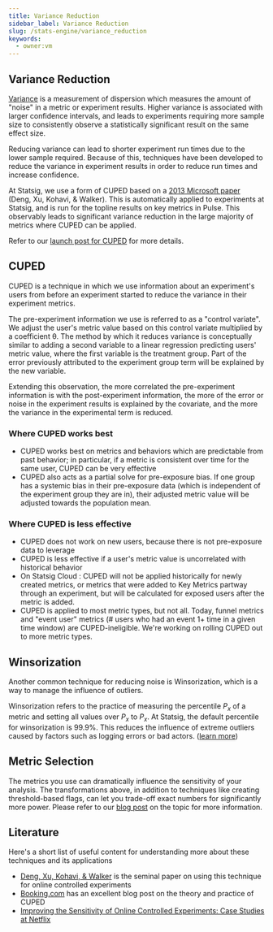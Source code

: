 ```yaml
---
title: Variance Reduction
sidebar_label: Variance Reduction
slug: /stats-engine/variance_reduction
keywords:
  - owner:vm
---
```


## Variance Reduction

[Variance](/stats-engine/variance) is a measurement of dispersion which measures the amount of "noise" in a metric or experiment results. Higher variance is associated with larger confidence intervals, and leads to experiments requiring more sample size to consistently observe a statistically significant result on the same effect size.

Reducing variance can lead to shorter experiment run times due to the lower sample required. Because of this, techniques have been developed to reduce the variance in experiment results in order to reduce run times and increase confidence.

At Statsig, we use a form of CUPED based on a [2013 Microsoft paper](https://www.exp-platform.com/Documents/2013-02-CUPED-ImprovingSensitivityOfControlledExperiments.pdf) (Deng, Xu, Kohavi, & Walker). This is automatically applied to experiments at Statsig, and is run for the topline results on key metrics in Pulse. This observably leads to significant variance reduction in the large majority of metrics where CUPED can be applied.

Refer to our [launch post for CUPED](https://blog.statsig.com/cuped-on-statsig-d57f23122d0e) for more details.

## CUPED

CUPED is a technique in which we use information about an experiment's users from before an experiment started to reduce the variance in their experiment metrics.

The pre-experiment information we use is referred to as a "control variate". We adjust the user's metric value based on this control variate multiplied by a coefficient θ. The method by which it reduces variance is conceptually similar to adding a second variable to a linear regression predicting users' metric value, where the first variable is the treatment group. Part of the error previously attributed to the experiment group term will be explained by the new variable.

Extending this observation, the more correlated the pre-experiment information is with the post-experiment information, the more of the error or noise in the experiment results is explained by the covariate, and the more the variance in the experimental term is reduced.

### Where CUPED works best

- CUPED works best on metrics and behaviors which are predictable from past behavior; in particular, if a metric is consistent over time for the same user, CUPED can be very effective
- CUPED also acts as a partial solve for pre-exposure bias. If one group has a systemic bias in their pre-exposure data (which is independent of the experiment group they are in), their adjusted metric value will be adjusted towards the population mean.

### Where CUPED is less effective

- CUPED does not work on new users, because there is not pre-exposure data to leverage
- CUPED is less effective if a user's metric value is uncorrelated with historical behavior
- On Statsig Cloud : CUPED will not be applied historically for newly created metrics, or metrics that were added to Key Metrics partway through an experiment, but will be calculated for exposed users after the metric is added.
- CUPED is applied to most metric types, but not all. Today, funnel metrics and "event user" metrics (# users who had an event 1+ time in a given time window) are CUPED-ineligible. We're working on rolling CUPED out to more metric types.

## Winsorization

Another common technique for reducing noise is Winsorization, which is a way to manage the influence of outliers.

Winsorization refers to the practice of measuring the percentile _P<sub>x</sub>_ of a metric and setting all values over _P<sub>x</sub>_ to _P<sub>x</sub>_. At Statsig, the default percentile for winsorization is 99.9%. This reduces the influence of extreme outliers caused by factors such as logging errors or bad actors. ([learn more](https://docs.statsig.com/stats-engine/methodologies/winsorization/))

## Metric Selection

The metrics you use can dramatically influence the sensitivity of your analysis. The transformations above, in addition to techniques like creating threshold-based flags, can let you trade-off exact numbers for significantly more power. Please refer to our [blog post](https://www.statsig.com/blog/understanding-and-reducing-variance-and-standard-deviation) on the topic for more information.

## Literature

Here's a short list of useful content for understanding more about these techniques and its applications

- [Deng, Xu, Kohavi, & Walker](https://exp-platform.com/Documents/2013-02-CUPED-ImprovingSensitivityOfControlledExperiments.pdf) is the seminal paper on using this technique for online controlled experiments
- [Booking.com](https://booking.ai/how-booking-com-increases-the-power-of-online-experiments-with-cuped-995d186fff1d) has an excellent blog post on the theory and practice of CUPED
- [Improving the Sensitivity of Online Controlled Experiments: Case Studies at Netflix](https://www.kdd.org/kdd2016/papers/files/adp0945-xieA.pdf)
